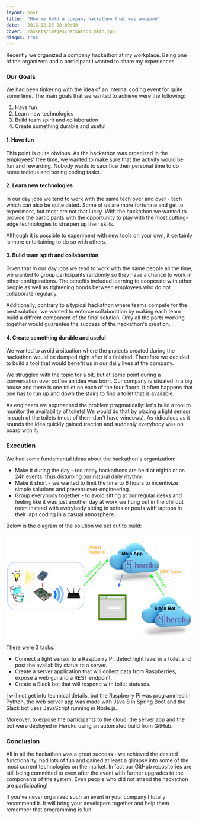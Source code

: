 ```yaml
---
layout: post
title:  "How we held a company hackathon that was awesome"
date:   2016-12-25 00:00:00
cover:	/assets/images/hackathon_main.jpg
disqus: true
---
```


Recently we organized a company hackathon at my workplace. Being one of the organizers and a participant I wanted to share my experiences.

### Our Goals

We had been tinkering with the idea of an internal coding event for quite some time. The main goals that we wanted to achieve were the following:

1. Have fun
2. Learn new technologies
3. Build team spirit and collaboration
4. Create something durable and useful

#### 1. Have fun

This point is quite obvious. As the hackathon was organized in the employees' free time, we wanted to make sure that the activity would be fun and rewarding. Nobody wants to sacrifice their personal time to do some tedious and boring coding tasks.

#### 2. Learn new technologies

In our day jobs we tend to work with the same tech over and over - tech which can also be quite dated. Some of us are more fortunate and get to experiment, but most are not that lucky. With the hackathon we wanted to provide the participants with the opportunity to play with the most cutting-edge technologies to sharpen up their skills.

Although it is possible to experiment with new tools on your own, it certainly is more entertaining to do so with others.

#### 3. Build team spirit and collaboration

Given that in our day jobs we tend to work with the same people all the time, we wanted to group participants randomly so they have a chance to work in other configurations. The benefits included learning to cooperate with other people as well as tightening bonds between employees who do not collaborate regularly.

Additionally, contrary to a typical hackathon where teams compete for the best solution, we wanted to enforce collaboration by making each team build a diffrent component of the final solution. Only all the parts working together would guarantee the success of the hackathon's creation.

#### 4. Create something durable and useful

We wanted to avoid a situation where the projects created during the hackathon would be dumped right after it's finished. Therefore we decided to build a tool that would benefit us in our daily lives at the company.

We struggled with the topic for a bit, but at some point during a conversation over coffee an idea was born. Our company is situated in a big house and there is one toilet on each of the four floors. It often happens that one has to run up and down the stairs to find a toilet that is available.

As engineers we approached the problem pragmatically: let's build a tool to monitor the availability of toilets! We would do that by placing a light sensor in each of the toilets (most of them don't have windows). As ridiculous as it sounds the idea quickly gained traction and suddenly everybody was on board with it.

### Execution

We had some fundamental ideas about the hackathon's organization:

- Make it during the day - too many hackathons are held at nights or as 24h events, thus disturbing our natural daily rhythm.
- Make it short - we wanted to limit the time to 6 hours to incentivize simple solutions and prevent over-engineering.
- Group everybody together - to avoid sitting at our regular desks and feeling like it was just another day at work we hung out in the chillout room instead with everybody sitting in sofas or poufs with laptops in their laps coding in a casual atmosphere.

Below is the diagram of the solution we set out to build:

![Hackathon project diagram](/assets/images/hackathon_scheme.png)

There were 3 tasks:

- Connect a light sensor to a Raspberry Pi, detect light level in a toilet and post the availability status to a server.
- Create a server application that will collect data from Raspberries, expose a web gui and a REST endpoint.
- Create a Slack bot that will respond with toilet statuses.

I will not get into technical details, but the Raspberry Pi was programmed in Python, the web server app was made with Java 8 in Spring Boot and the Slack bot uses JavaScript running in Node.js.

Moreover, to expose the participants to the cloud, the server app and the bot were deployed in Heroku using an automated build from GitHub.

### Conclusion

All in all the hackathon was a great success - we achieved the desired functionality, had lots of fun and gained at least a glimpse into some of the most current technologies on the market. In fact our GitHub repositories are still being committed to even after the event with further upgrades to the components of the system. Even people who did not attend the hackathon are participating!

If you've never organized such an event in your company I totally recommend it. It will bring your developers together and help them remember that programming is fun!

[//]: # (photo: https://www.pexels.com/photo/coffee-writing-computer-blogging-34676/)
